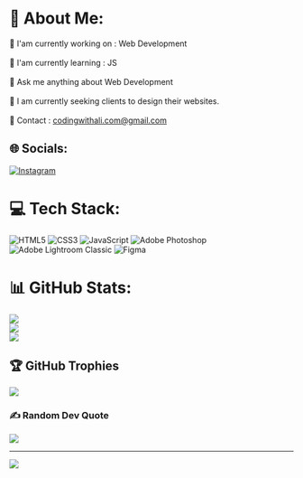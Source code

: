 # 💫 About Me:
🔭 I'am currently working on : Web Development<br><br>🌱 I'am currently learning : JS<br><br>💬 Ask me anything about Web Development<br><br>👀 I am currently seeking clients to design their websites.<br><br>📧 Contact : codingwithali.com@gmail.com


## 🌐 Socials:
[![Instagram](https://img.shields.io/badge/Instagram-%23E4405F.svg?logo=Instagram&logoColor=white)](https://instagram.com/mfknalii) 

# 💻 Tech Stack:
![HTML5](https://img.shields.io/badge/html5-%23E34F26.svg?style=for-the-badge&logo=html5&logoColor=white) ![CSS3](https://img.shields.io/badge/css3-%231572B6.svg?style=for-the-badge&logo=css3&logoColor=white) ![JavaScript](https://img.shields.io/badge/javascript-%23323330.svg?style=for-the-badge&logo=javascript&logoColor=%23F7DF1E) ![Adobe Photoshop](https://img.shields.io/badge/adobe%20photoshop-%2331A8FF.svg?style=for-the-badge&logo=adobe%20photoshop&logoColor=white) ![Adobe Lightroom Classic](https://img.shields.io/badge/Adobe%20Lightroom%20Classic-31A8FF.svg?style=for-the-badge&logo=Adobe%20Lightroom%20Classic&logoColor=white) ![Figma](https://img.shields.io/badge/figma-%23F24E1E.svg?style=for-the-badge&logo=figma&logoColor=white)
# 📊 GitHub Stats:
![](https://github-readme-stats.vercel.app/api?username=CodingWithAli&theme=dark&hide_border=false&include_all_commits=true&count_private=true)<br/>
![](https://github-readme-streak-stats.herokuapp.com/?user=CodingWithAli&theme=dark&hide_border=false)<br/>
![](https://github-readme-stats.vercel.app/api/top-langs/?username=CodingWithAli&theme=dark&hide_border=false&include_all_commits=true&count_private=true&layout=compact)

## 🏆 GitHub Trophies
![](https://github-profile-trophy.vercel.app/?username=CodingWithAli&theme=radical&no-frame=false&no-bg=false&margin-w=4)

### ✍️ Random Dev Quote
![](https://quotes-github-readme.vercel.app/api?type=horizontal&theme=radical)

---
[![](https://visitcount.itsvg.in/api?id=CodingWithAli&icon=0&color=0)](https://visitcount.itsvg.in)

<!-- Proudly created with GPRM ( https://gprm.itsvg.in ) -->
